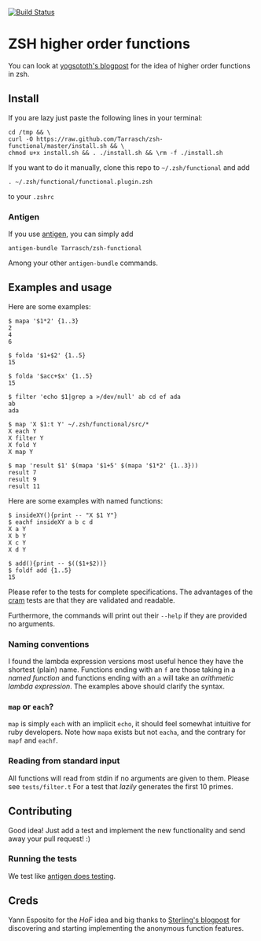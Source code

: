 [![Build Status][travis-status-png]][travis-status]

# ZSH higher order functions

You can look at [yogsototh's blogpost] for the idea of higher order functions
in zsh.

## Install

If you are lazy just paste the following lines in your terminal:

    cd /tmp && \
    curl -O https://raw.github.com/Tarrasch/zsh-functional/master/install.sh && \
    chmod u+x install.sh && . ./install.sh && \rm -f ./install.sh

If you want to do it manually, clone this repo to
`~/.zsh/functional` and add

    . ~/.zsh/functional/functional.plugin.zsh

to your `.zshrc`

### Antigen

If you use [antigen], you can simply add

    antigen-bundle Tarrasch/zsh-functional

Among your other `antigen-bundle` commands.

## Examples and usage

Here are some examples:

    $ mapa '$1*2' {1..3}
    2
    4
    6

    $ folda '$1+$2' {1..5}
    15

    $ folda '$acc+$x' {1..5}
    15

    $ filter 'echo $1|grep a >/dev/null' ab cd ef ada
    ab
    ada

    $ map 'X $1:t Y' ~/.zsh/functional/src/*
    X each Y
    X filter Y
    X fold Y
    X map Y

    $ map 'result $1' $(mapa '$1+5' $(mapa '$1*2' {1..3}))
    result 7
    result 9
    result 11

Here are some examples with named functions:

    $ insideXY(){print -- "X $1 Y"}
    $ eachf insideXY a b c d
    X a Y
    X b Y
    X c Y
    X d Y

    $ add(){print -- $(($1+$2))}
    $ foldf add {1..5}
    15

Please refer to the tests for complete specifications. The advantages of the
[cram] tests are that they are validated and readable.

Furthermore, the commands will print out their `--help` if they are provided no
arguments.

### Naming conventions

I found the lambda expression versions most useful hence they have the shortest
(plain) name. Functions ending with an `f` are those taking in a *named
function* and functions ending with an `a` will take an *arithmetic lambda
expression*. The examples above should clarify the syntax.

### `map` or `each`?

`map` is simply `each` with an implicit `echo`, it should feel somewhat
intuitive for ruby developers. Note how `mapa` exists but not `eacha`, and the
contrary for `mapf` and `eachf`.

### Reading from standard input

All functions will read from stdin if no arguments are given to them.  Please
see `tests/filter.t` For a test that *lazily* generates the first 10 primes.

## Contributing

Good idea! Just add a test and implement the new functionality and send away
your pull request! :)

### Running the tests

We test like [antigen does testing][antigen-tests].

## Creds

Yann Esposito for the *HoF* idea and big thanks to [Sterling's blogpost] for
discovering and starting implementing the anonymous function features.

[yogsototh's blogpost]: http://yannesposito.com/Scratch/en/blog/Higher-order-function-in-zsh/
[Sterling's blogpost]:  http://nicholassterling.wordpress.com/2012/03/30/a-zsh-map-function/
[antigen]: https://github.com/zsh-users/antigen
[cram]: https://bitheap.org/cram/
[antigen-tests]: https://github.com/zsh-users/antigen#running-the-tests
[travis-status]: https://travis-ci.org/Tarrasch/zsh-functional
[travis-status-png]: https://travis-ci.org/Tarrasch/zsh-functional.png?branch=master
